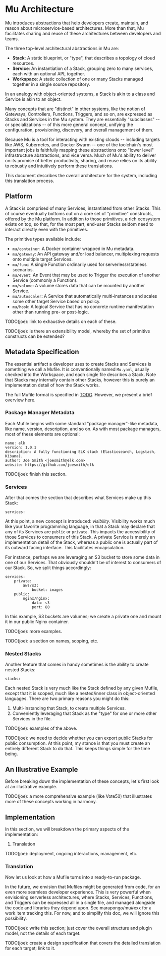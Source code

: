 # Mu Architecture

Mu introduces abstractions that help developers create, maintain, and reason about microservice-based architectures.
More than that, Mu facilitates sharing and reuse of these architectures between developers and teams.

The three top-level architectural abstractions in Mu are:

* **Stack**: A static blueprint, or "type", that describes a topology of cloud resources.
* **Service**: An instantiation of a Stack, grouping zero to many services, each with an optional API, together.
* **Workspace**: A static collection of one or many Stacks managed together in a single source repository.

In an analogy with object-oriented systems, a Stack is akin to a class and Service is akin to an object.

Many concepts that are "distinct" in other systems, like the notion of Gateways, Controllers, Functions, Triggers, and
so on, are expressed as Stacks and Services in the Mu system.  They are essentially "subclasses" -- or specializations
-- of this more general concept, unifying the configuration, provisioning, discovery, and overall management of them.

Because Mu is a tool for interacting with existing clouds -- including targets like AWS, Kubernetes, and Docker Swarm --
one of the toolchain's most important jobs is faithfully mapping these abstractions onto "lower level" infrastructure
abstractions, and vice versa.  Much of Mu's ability to deliver on its promise of better productivity, sharing, and reuse
relies on its ability to robustly and intuitively perform these translations.

This document describes the overall architecture for the system, including this translation process.

## Platform

A Stack is comprised of many Services, instantiated from other Stacks.  This of course eventually bottoms out on a core
set of "primitive" constructs, offered by the Mu platform.  In addition to those primitives, a rich ecosystem exists on
top, so that, for the most part, end-user Stacks seldom need to interact directly even with the primitives.

The primitive types available include:

* `mu/container`: A Docker container wrapped in Mu metadata.
* `mu/gateway`: An API gateway and/or load balancer, multiplexing requests onto multiple target Services.
* `mu/func`: A single Function ordinarily used for serverless/stateless scenarios.
* `mu/event`: An Event that may be used to Trigger the execution of another Service (commonly a Function).
* `mu/volume`: A volume stores data that can be mounted by another Service.
* `mu/autoscaler`: A Service that automatically multi-instances and scales some other target Service based on policy.
* `mu/hook`: A logical Service that has no concrete runtime manifestation other than running pre- or post-logic.

TODO(joe): link to exhaustive details on each of these.

TODO(joe): is there an extensibility model, whereby the set of primitive constructs can be extended?

## Metadata Specification

The essential artifact a developer uses to create Stacks and Services is something we call a Mufile.  It is
conventionally named `Mu.yaml`, usually checked into the Workspace, and each single file describes a Stack.  Note that
Stacks may internally contain other Stacks, however this is purely an implementation detail of how the Stack works.

The full Mufile format is specified in [TODO](/TODO).  However, we present a brief overview here.

### Package Manager Metadata

Each Mufile begins with some standard "package manager"-like metadata, like name, version, description, and so on.  As
with most package managers, most of these elements are optional:

    name: elk
    version: 1.0.1
    description: A fully functioning ELK stack (Elasticsearch, Logstash, Kibana).
    author: Joe Smith <joesmith@elk.com>
    website: https://github.com/joesmith/elk

TODO(joe): finish this section.

### Services

After that comes the section that describes what Services make up this Stack:

    services:

At this point, a new concept is introduced: *visibility*.  Visibility works much like your favorite programming
language, in that a Stack may declare that any of its Services are `public` or `private`.  This impacts the
accessibility of those Services to consumers of this Stack.  A private Service is merely an implementation detail of
the Stack, whereas a public one is actually part of its outward facing interface.  This facilitates encapsulation.

For instance, perhaps we are leveraging an S3 bucket to store some data in one of our Services.  That obviously
shouldn't be of interest to consumers of our Stack.  So, we split things accordingly:

    services:
        private:
            aws/s3:
                bucket: images
        public:
            nginx/nginx:
                data: s3
                port: 80

In this example, S3 buckets are volumes; we create a private one and mount it in our public Nginx container.

TODO(joe): more examples.

TODO(joe): a section on names, scoping, etc.

### Nested Stacks

Another feature that comes in handy sometimes is the ability to create nested Stacks:

    stacks:

Each nested Stack is very much like the Stack defined by any given Mufile, except that it is scoped, much like a
nested/inner class in object-oriented languages.  There are two primary reasons you might do this:

1. Multi-instancing that Stack, to create multiple Services.
2. Conveniently leveraging that Stack as the "type" for one or more other Services in the file.

TODO(joe): examples of the above.

TODO(joe): we need to decide whether you can export public Stacks for public consumption.  At this point, my stance is
that you must create an entirely different Stack to do that.  This keeps things simple for the time being.

## An Illustrative Example

Before breaking down the implementation of these concepts, let's first look at an illustrative example.

TODO(joe): a more comprehensive example (like Vote50) that illustrates more of these concepts working in harmony.

## Implementation

In this section, we will breakdown the primary aspects of the implementation:

1. Translation

TODO(joe): deployment, ongoing interactions, management, etc.

### Translation

Now let us look at how a Mufile turns into a ready-to-run package.

In the future, we envision that Mufiles might be generated from code, for an even more seamless developer experience.
This is very powerful when envisioning serverless architectures, where Stacks, Services, Functions, and Triggers can be
expressed all in a single file, and managed alongside the code and libraries they depend upon.  See marapongo/mu#xxx
for a work item tracking this.  For now, and to simplify this doc, we will ignore this possibility.

TODO(joe): write this section; just cover the overall structure and plugin model, not the details of each target.

TODO(joe): create a design specification that covers the detailed translation for each target; link to it.


